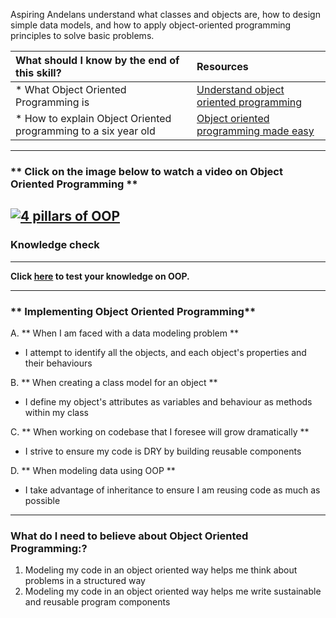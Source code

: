 Aspiring Andelans understand what classes and objects are, how to design simple data models, and how to apply object-oriented programming principles to solve basic problems.


| What should I  know by the end of this skill?   |      Resources      |
|:-------------|:------------------|
| * What Object Oriented Programming is| [Understand object oriented programming](http://teknadesigns.com/what-is-object-oriented-programming/) |
| * How to explain Object Oriented programming to a six year old| [Object oriented programming made easy](https://medium.freecodecamp.org/object-oriented-programming-concepts-21bb035f7260) |

----------
### ** Click on the image below to watch a video on Object Oriented Programming **
[![4 pillars of OOP](https://i1.wp.com/www.csetutor.com/wp-content/uploads/2018/02/Binary.png?fit=1024%2C512&ssl=1)](https://www.youtube.com/watch?v=pTB0EiLXUC8 "4 pillars of OOP")
----------

### **Knowledge check**
-----------------------

**Click [here](https://goo.gl/forms/ZFMR64BXoIbfrfSq2) to test your knowledge on OOP.**

---------

### ** Implementing Object Oriented Programming**
A. **  When I am faced with a data modeling problem **
- I attempt to identify all the objects, and each object's properties and their behaviours

B. **  When creating a class model for an object **
- I define my object's attributes as variables and behaviour as methods within my class

C. ** When working on codebase that I foresee will grow dramatically **
- I strive to ensure my code is DRY by building reusable components

D. ** When modeling data using OOP **
- I take advantage of inheritance to ensure I am reusing code as much as possible

----------

### **What do I need to believe about Object Oriented Programming:?**
1. Modeling my code in an object oriented way helps me think about problems in a structured way
2. Modeling my code in an object oriented way helps me write sustainable and reusable program components

